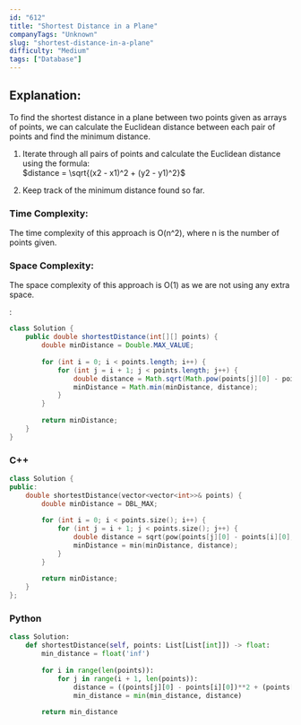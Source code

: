 ```yaml
---
id: "612"
title: "Shortest Distance in a Plane"
companyTags: "Unknown"
slug: "shortest-distance-in-a-plane"
difficulty: "Medium"
tags: ["Database"]
---
```


## Explanation:
To find the shortest distance in a plane between two points given as arrays of points, we can calculate the Euclidean distance between each pair of points and find the minimum distance.

1. Iterate through all pairs of points and calculate the Euclidean distance using the formula:  
   $distance = \sqrt{(x2 - x1)^2 + (y2 - y1)^2}$
   
2. Keep track of the minimum distance found so far.

### Time Complexity:
The time complexity of this approach is O(n^2), where n is the number of points given.

### Space Complexity:
The space complexity of this approach is O(1) as we are not using any extra space.

:

```java
class Solution {
    public double shortestDistance(int[][] points) {
        double minDistance = Double.MAX_VALUE;
        
        for (int i = 0; i < points.length; i++) {
            for (int j = i + 1; j < points.length; j++) {
                double distance = Math.sqrt(Math.pow(points[j][0] - points[i][0], 2) + Math.pow(points[j][1] - points[i][1], 2));
                minDistance = Math.min(minDistance, distance);
            }
        }
        
        return minDistance;
    }
}
```

### C++
```cpp
class Solution {
public:
    double shortestDistance(vector<vector<int>>& points) {
        double minDistance = DBL_MAX;
        
        for (int i = 0; i < points.size(); i++) {
            for (int j = i + 1; j < points.size(); j++) {
                double distance = sqrt(pow(points[j][0] - points[i][0], 2) + pow(points[j][1] - points[i][1], 2));
                minDistance = min(minDistance, distance);
            }
        }
        
        return minDistance;
    }
};
```

### Python
```python
class Solution:
    def shortestDistance(self, points: List[List[int]]) -> float:
        min_distance = float('inf')
        
        for i in range(len(points)):
            for j in range(i + 1, len(points)):
                distance = ((points[j][0] - points[i][0])**2 + (points[j][1] - points[i][1])**2)**0.5
                min_distance = min(min_distance, distance)
        
        return min_distance
```